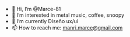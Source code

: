 - 👋 Hi, I’m @Marce-81
- 👀 I’m interested in metal music, coffee, snoopy
- 🌱 I’m currently Diseño ux/ui
- 📫 How to reach me: manri.marce@gmail.com

<!---
Marce-81/Marce-81 is a ✨ special ✨ repository because its `README.md` (this file) appears on your GitHub profile.
You can click the Preview link to take a look at your changes.
--->
